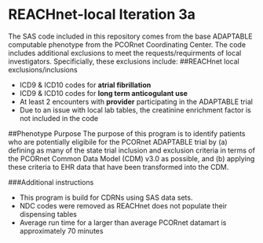 # REACHnet-local Iteration 3a 
The SAS code included in this repository comes from the base ADAPTABLE computable phenotype from the PCORnet Coordinating Center. The code includes additional exclusions to meet the requests/requirments of local investigators. Specificially, these exclusions include:
##REACHnet local exclusions/inclusions 
*  ICD9 & ICD10 codes for **atrial fibrillation** 
*  ICD9 & ICD10 codes for **long term anticogulant use** 
*  At least 2 encounters with **provider** participating in the ADAPTABLE trial 
* Due to an issue with local lab tables, the creatinine enrichment factor is not included in the code 

##Phenotype Purpose 
The purpose of this program is to identify patients who are potentially eligibile for the PCORnet ADAPTABLE trial by (a) defining as many of the state trial inclusion and exclusion criteria in terms of the PCORnet Common Data Model (CDM) v3.0 as possible, and (b) applying these criteria to EHR data that have been transformed into the CDM. 

###Additional instructions 
* This program is build for CDRNs using SAS data sets. 
* NDC codes were removed as REACHnet does not populate their dispensing tables 
* Average run time for a larger than average PCORnet datamart is approximately 70 minutes 
